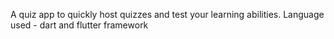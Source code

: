 A quiz app to quickly host quizzes and test your learning abilities.
Language used - dart and flutter framework
